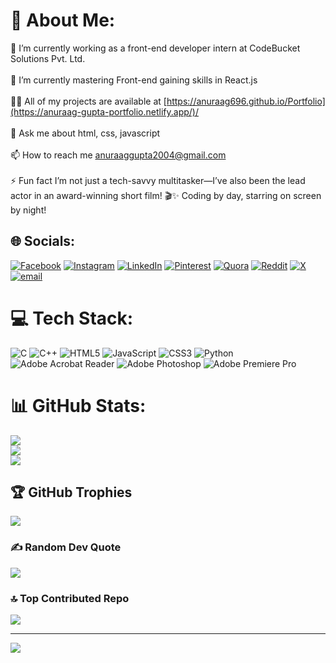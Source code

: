 # 💫 About Me:
🔭 I’m currently working as a front-end developer intern at CodeBucket Solutions Pvt. Ltd.<br><br>🌱 I’m currently mastering Front-end gaining skills in React.js<br><br>👨‍💻 All of my projects are available at [https://anuraag696.github.io/Portfolio](https://anuraag-gupta-portfolio.netlify.app/)/<br><br>💬 Ask me about html, css, javascript<br><br>📫 How to reach me anuraaggupta2004@gmail.com<br><br>⚡ Fun fact I’m not just a tech-savvy multitasker—I’ve also been the lead actor in an award-winning short film! 🎬✨ Coding by day, starring on screen by night!


## 🌐 Socials:
[![Facebook](https://img.shields.io/badge/Facebook-%231877F2.svg?logo=Facebook&logoColor=white)](https://facebook.com/anuraag.gupta.737) [![Instagram](https://img.shields.io/badge/Instagram-%23E4405F.svg?logo=Instagram&logoColor=white)](https://instagram.com/anuraag696) [![LinkedIn](https://img.shields.io/badge/LinkedIn-%230077B5.svg?logo=linkedin&logoColor=white)](https://linkedin.com/in/anuraag-gupta-a4877527a) [![Pinterest](https://img.shields.io/badge/Pinterest-%23E60023.svg?logo=Pinterest&logoColor=white)](https://pinterest.com/anuraaggupta2004) [![Quora](https://img.shields.io/badge/Quora-%23B92B27.svg?logo=Quora&logoColor=white)](https://quora.com/profile/Anuraag-Gupta-37) [![Reddit](https://img.shields.io/badge/Reddit-%23FF4500.svg?logo=Reddit&logoColor=white)](https://reddit.com/user/Soft_Lifeguard_6100) [![X](https://img.shields.io/badge/X-black.svg?logo=X&logoColor=white)](https://x.com/Anuraag2004) [![email](https://img.shields.io/badge/Email-D14836?logo=gmail&logoColor=white)](mailto:anuraaggupta2004@gmail.com) 

# 💻 Tech Stack:
![C](https://img.shields.io/badge/c-%2300599C.svg?style=for-the-badge&logo=c&logoColor=white) ![C++](https://img.shields.io/badge/c++-%2300599C.svg?style=for-the-badge&logo=c%2B%2B&logoColor=white) ![HTML5](https://img.shields.io/badge/html5-%23E34F26.svg?style=for-the-badge&logo=html5&logoColor=white) ![JavaScript](https://img.shields.io/badge/javascript-%23323330.svg?style=for-the-badge&logo=javascript&logoColor=%23F7DF1E) ![CSS3](https://img.shields.io/badge/css3-%231572B6.svg?style=for-the-badge&logo=css3&logoColor=white) ![Python](https://img.shields.io/badge/python-3670A0?style=for-the-badge&logo=python&logoColor=ffdd54) ![Adobe Acrobat Reader](https://img.shields.io/badge/Adobe%20Acrobat%20Reader-EC1C24.svg?style=for-the-badge&logo=Adobe%20Acrobat%20Reader&logoColor=white) ![Adobe Photoshop](https://img.shields.io/badge/adobe%20photoshop-%2331A8FF.svg?style=for-the-badge&logo=adobe%20photoshop&logoColor=white) ![Adobe Premiere Pro](https://img.shields.io/badge/Adobe%20Premiere%20Pro-9999FF.svg?style=for-the-badge&logo=Adobe%20Premiere%20Pro&logoColor=white)
# 📊 GitHub Stats:
![](https://github-readme-stats.vercel.app/api?username=anuraag696&theme=dark&hide_border=false&include_all_commits=true&count_private=true)<br/>
![](https://nirzak-streak-stats.vercel.app/?user=anuraag696&theme=dark&hide_border=false)<br/>
![](https://github-readme-stats.vercel.app/api/top-langs/?username=anuraag696&theme=dark&hide_border=false&include_all_commits=true&count_private=true&layout=compact)

## 🏆 GitHub Trophies
![](https://github-profile-trophy.vercel.app/?username=anuraag696&theme=radical&no-frame=false&no-bg=true&margin-w=4)

### ✍️ Random Dev Quote
![](https://quotes-github-readme.vercel.app/api?type=horizontal&theme=radical)

### 🔝 Top Contributed Repo
![](https://github-contributor-stats.vercel.app/api?username=anuraag696&limit=5&theme=dark&combine_all_yearly_contributions=true)

---
[![](https://visitcount.itsvg.in/api?id=anuraag696&icon=0&color=0)](https://visitcount.itsvg.in)

<!-- Proudly created with GPRM ( https://gprm.itsvg.in ) -->
